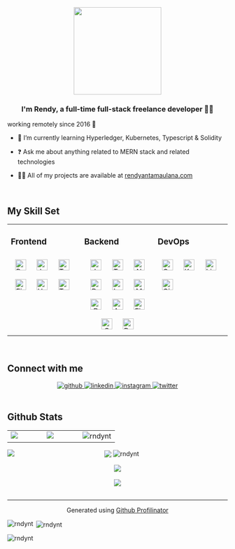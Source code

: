 <div align="center">
<img src="https://avatars.githubusercontent.com/u/19859532?v=4" align="center" height="200" width="200" />
</div>  
  

### <div align="center">I'm Rendy, a full-time full-stack freelance developer 👨‍💻 
working remotely since 2016 🚀</div>  
  

- 🌱 I’m currently learning Hyperledger, Kubernetes, Typescript & Solidity  
  

- ❓ Ask me about anything related to MERN stack and related technologies  
  

- 👨‍💻 All of my projects are available at [rendyantamaulana.com](http://rendyantamaulana.com)  
  

<br/>  


## My Skill Set  
<table style="width:100%;"><tr><td valign="top" width="33%">



### Frontend  
<div align="left">  
<a href="https://getbootstrap.com/docs/3.4/javascript/" target="_blank"><img style="margin: 10px" src="https://profilinator.rishav.dev/skills-assets/bootstrap-plain.svg" alt="Bootstrap" height="25" /></a>  
<a href="https://www.javascript.com/" target="_blank"><img style="margin: 10px" src="https://profilinator.rishav.dev/skills-assets/javascript-original.svg" alt="JavaScript" height="25" /></a>  
<a href="https://www.typescriptlang.org/" target="_blank"><img style="margin: 10px" src="https://profilinator.rishav.dev/skills-assets/typescript-original.svg" alt="TypeScript" height="25" /></a>  
<a href="https://www.figma.com/" target="_blank"><img style="margin: 10px" src="https://profilinator.rishav.dev/skills-assets/figma-icon.svg" alt="Figma" height="25" /></a>  
<a href="https://en.wikipedia.org/wiki/HTML5" target="_blank"><img style="margin: 10px" src="https://profilinator.rishav.dev/skills-assets/html5-original-wordmark.svg" alt="HTML5" height="25" /></a>  
<a href="https://www.tailwindcss.com/" target="_blank"><img style="margin: 10px" src="https://profilinator.rishav.dev/skills-assets/tailwindcss.svg" alt="Tailwind CSS" height="25" /></a>  
</div>

</td><td valign="top" width="33%">



### Backend  
<div align="center">  
<a href="https://www.javascript.com/" target="_blank"><img style="margin: 10px" src="https://profilinator.rishav.dev/skills-assets/javascript-original.svg" alt="JavaScript" height="25" /></a>  
<a href="https://www.typescriptlang.org/" target="_blank"><img style="margin: 10px" src="https://profilinator.rishav.dev/skills-assets/typescript-original.svg" alt="TypeScript" height="25" /></a>  
<a href="https://nodejs.org/" target="_blank"><img style="margin: 10px" src="https://profilinator.rishav.dev/skills-assets/nodejs-original-wordmark.svg" alt="Node.js" height="25" /></a>  
<a href="https://www.python.org/" target="_blank"><img style="margin: 10px" src="https://profilinator.rishav.dev/skills-assets/python-original.svg" alt="Python" height="25" /></a>  
<a href="https://laravel.com/" target="_blank"><img style="margin: 10px" src="https://profilinator.rishav.dev/skills-assets/laravel-plain-wordmark.svg" alt="Laravel" height="25" /></a>  
<a href="https://www.mysql.com/" target="_blank"><img style="margin: 10px" src="https://profilinator.rishav.dev/skills-assets/mysql-original-wordmark.svg" alt="MySQL" height="25" /></a>  
<a href="https://www.docker.com/" target="_blank"><img style="margin: 10px" src="https://profilinator.rishav.dev/skills-assets/docker-original-wordmark.svg" alt="Docker" height="25" /></a>  
<a href="https://www.arduino.cc/" target="_blank"><img style="margin: 10px" src="https://profilinator.rishav.dev/skills-assets/arduino.png" alt="Arduino" height="25" /></a>  
<a href="https://firebase.google.com/" target="_blank"><img style="margin: 10px" src="https://profilinator.rishav.dev/skills-assets/firebase.png" alt="Firebase" height="25" /></a>  
<a href="https://go.dev/" target="_blank"><img style="margin: 10px" src="https://profilinator.rishav.dev/skills-assets/go-original.svg" alt="Go" height="25" /></a>  
<a href="https://www.rust-lang.org/" target="_blank"><img style="margin: 10px" src="https://profilinator.rishav.dev/skills-assets/rust-plain.svg" alt="Rust" height="25" /></a>  
</div>

</td><td valign="top" width="33%">



### DevOps  
<div align="left">  
<a href="https://cloud.google.com/" target="_blank"><img style="margin: 10px" src="https://profilinator.rishav.dev/skills-assets/google_cloud-icon.svg" alt="GCP" height="25" /></a>  
<a href="https://kubernetes.io/" target="_blank"><img style="margin: 10px" src="https://profilinator.rishav.dev/skills-assets/kubernetes-icon.svg" alt="Kubernetes" height="25" /></a>  
<a href="https://www.linux.org/" target="_blank"><img style="margin: 10px" src="https://profilinator.rishav.dev/skills-assets/linux-original.svg" alt="Linux" height="25" /></a>  
<a href="https://github.com/" target="_blank"><img style="margin: 10px" src="https://profilinator.rishav.dev/skills-assets/git-scm-icon.svg" alt="Git" height="25" /></a>  
</div>

</td></tr></table>  

<br/>  


## Connect with me  
<div align="center">
<a href="https://github.com/rndynt" target="_blank">
<img src=https://img.shields.io/badge/github-%2324292e.svg?&style=for-the-badge&logo=github&logoColor=white alt=github style="margin-bottom: 5px;" />
</a>
<a href="https://linkedin.com/in/rendyantamaulana" target="_blank">
<img src=https://img.shields.io/badge/linkedin-%231E77B5.svg?&style=for-the-badge&logo=linkedin&logoColor=white alt=linkedin style="margin-bottom: 5px;" />
</a>
<a href="https://instagram.com/rendyanta_" target="_blank">
<img src=https://img.shields.io/badge/instagram-%23000000.svg?&style=for-the-badge&logo=instagram&logoColor=white alt=instagram style="margin-bottom: 5px;" />
</a>
<a href="https://twitter.com/0rndynt" target="_blank">
<img src=https://img.shields.io/badge/twitter-%2300acee.svg?&style=for-the-badge&logo=twitter&logoColor=white alt=twitter style="margin-bottom: 5px;" />
</a>  
</div>  
  

<br/>  


## Github Stats  

<div align="center">  
<table>
  <tr style="border: none;">
    <td valign="top" width="33%">
      <img src="https://github-readme-stats.vercel.app/api/top-langs/?username=rndynt&hide_border=true&layout=compact" align="left" />
    </td>
    <td valign="top" width="33%">
      <img src="https://github-readme-stats.vercel.app/api?username=rndynt&show_icons=true&count_private=true&hide_border=true" align="center" />
    </td>
    <td valign="top" width="33%">
      <img align="center" src="https://github-readme-streak-stats.herokuapp.com/?user=rndynt&hide_border=true" alt="rndynt" />
    </td>
  </tr>
</table>
</div>



<div align="center">
  <img src="https://github-readme-stats.vercel.app/api/top-langs/?username=rndynt&hide_border=true&layout=compact" align="left" />  
  <img src="https://github-readme-stats.vercel.app/api?username=rndynt&show_icons=true&count_private=true&hide_border=true" align="center" />
  <img align="center" src="https://github-readme-streak-stats.herokuapp.com/?user=rndynt&hide_border=true" alt="rndynt" />
</div>  




<!--
## Recent Blog Posts  
  

<br/>  

<div align="center"><img src="https://rishavanand.github.io/static/images/spotify-readme-example.svg" /></div>  
-->
<br/>  

<div align="center">
<img src="https://komarev.com/ghpvc/?username=rndynt&&style=flat-square" align="center" />
</div>  



  

<br/>  

<div align="center">
            <a href="https://www.buymeacoffee.com/rndynt" target="_blank" style="display: inline-block;">
                <img
                    src="https://img.shields.io/badge/Donate-Buy%20Me%20A%20Coffee-orange.svg?style=flat-square&logo=buymeacoffee" 
                    align="center"
                />
            </a></div>
<br />

----
<div align="center">Generated using <a href="https://profilinator.rishav.dev/" target="_blank">Github Profilinator</a></div>

<p><img align="left" src="https://github-readme-stats.vercel.app/api/top-langs?username=rndynt&show_icons=true&locale=en&layout=compact" alt="rndynt" /></p>

<p>&nbsp;<img align="center" src="https://github-readme-stats.vercel.app/api?username=rndynt&show_icons=true&locale=en" alt="rndynt" /></p>

<p><img align="center" src="https://github-readme-streak-stats.herokuapp.com/?user=rndynt&" alt="rndynt" /></p>

<!--
**Rndynt/rndynt** is a ✨ _special_ ✨ repository because its `README.md` (this file) appears on your GitHub profile.

Here are some ideas to get you started:

- 🔭 I’m currently working on ...
- 🌱 I’m currently learning ...
- 👯 I’m looking to collaborate on ...
- 🤔 I’m looking for help with ...
- 💬 Ask me about ...
- 📫 How to reach me: ...
- 😄 Pronouns: ...
- ⚡ Fun fact: ...
-->

